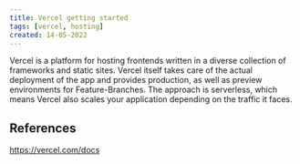 ```yaml
---
title: Vercel getting started
tags: [vercel, hosting]
created: 14-05-2022
---
```


Vercel is a platform for hosting frontends written in a diverse collection of frameworks and static sites. Vercel itself takes care of the actual deployment of the app and provides production, as well as preview environments for Feature-Branches.
The approach is serverless, which means Vercel also scales your application depending on the traffic it faces.

## References
https://vercel.com/docs
